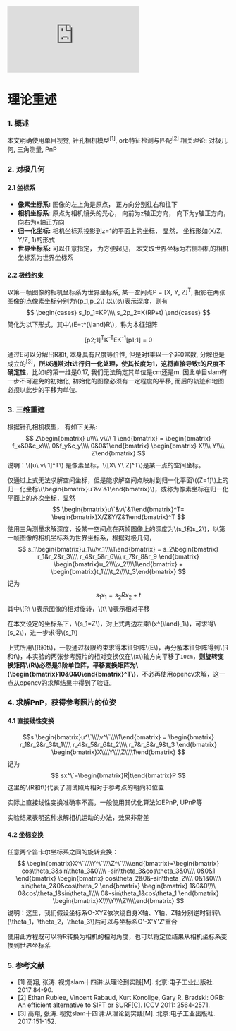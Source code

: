 ![equation](http://www.sciweavers.org/tex2img.php?eq=1%2Bsin%28mc%5E2%29&bc=White&fc=Black&im=jpg&fs=12&ff=arev&edit=)
# 理论重述

### 1. 概述

本文明确使用单目视觉, 针孔相机模型<sup>[1]</sup>, orb特征检测与匹配<sup>[2]</sup>
相关理论: 对极几何, 三角测量, PnP


### 2. 对极几何

#### 2.1 坐标系

* __像素坐标系:__ 
图像的左上角是原点， 正方向分别往右和往下
* __相机坐标系:__
原点为相机镜头的光心， 向前为z轴正方向， 向下为y轴正方向， 向右为x轴正方向
* __归一化坐标:__
相机坐标系投影到z=1的平面上的坐标， 显然， 坐标形如(X/Z, Y/Z, 1)的形式
* __世界坐标系:__
可以任意指定， 为方便起见， 本文取世界坐标为右侧相机的相机坐标系为世界坐标系

#### 2.2 极线约束

以第一帧图像的相机坐标系为世界坐标系, 某一空间点P = [X, Y, Z]<sup>T</sup>, 投影在两张图像的点像素坐标分别为\\(p_1,p_2\\) 以\\(s\\)表示深度，则有
$$
\begin{cases}
s_1p_1=KP\\\\
s_2p_2=K(RP+t)
\end{cases}
$$
简化为以下形式，其中\\(E=t^{\land}R\\)，称为本征矩阵
<center>[p2;1]<sup>T</sup>K<sup>-T</sup>EK<sup>-1</sup>[p1;1] = 0</center>

通过E可以分解出R和t, 本身具有尺度等价性, 但是对t乘以一个非0常数, 分解也是成立的<sup>[3]</sup>，**所以通常对t进行归一化处理，使其长度为1，这将直接导致t的尺度不确定性**，比如t的第一维是0.17, 我们无法确定其单位是cm还是m. 因此单目slam有一步不可避免的初始化, 初始化的图像必须有一定程度的平移, 而后的轨迹和地图必须以此步的平移为单位.

### 3. 三维重建

根据针孔相机模型， 有如下关系: 
$$
Z\begin{bmatrix}
u\\\\
v\\\\
1
\end{bmatrix} = 
\begin{bmatrix}
f_x&0&c_x\\\\
0&f_y&c_y\\\\
0&0&1\end{bmatrix}
\begin{bmatrix}
X\\\\
Y\\\\
Z\end{bmatrix}
$$
说明：\\([u\ v\ 1]^T\\) 是像素坐标，\\([X\ Y\ Z]^T\\)是某一点的空间坐标。

仅通过上式无法求解空间坐标，但是能求解空间点映射到归一化平面\\((Z=1)\\)上的归一化坐标\\(\begin{bmatrix}u\`&v\`&1\end{bmatrix}\\)，或称为像素坐标在归一化平面上的齐次坐标，显然
$$
\begin{bmatrix}u\`&v\`&1\end{bmatrix}^T=
\begin{bmatrix}X/Z&Y/Z&1\end{bmatrix}^T
$$
使用三角测量求解深度，设某一空间点在两帧图像上的深度为\\(s_1和s_2\\)，以第一帧图像的相机坐标系为世界坐标系，根据对极几何，
$$
s_1\begin{bmatrix}u_1\\\\v_1\\\\1\end{bmatrix} =
s_2\begin{bmatrix}
r_1&r_2&r_3\\\\
r_4&r_5&r_6\\\\
r_7&r_8&r_9
\end{bmatrix}
\begin{bmatrix}u_2\\\\v_2\\\\1\end{bmatrix} +
\begin{bmatrix}t_1\\\\t_2\\\\t_3\end{bmatrix}
$$
记为
$$
s_1x_1=s_2Rx_2 + t
$$
其中\\(R\ \\)表示图像的相对旋转，\\(t\ \\)表示相对平移

在本文设定的坐标系下，\\(s_1=Z\\)，对上式两边左乘\\(x^{\land}_1\\)，可求得\\(s_2\\)，进一步求得\\(s_1\\)

上式所用\\(R和t\\)，一般通过极限约束求得本征矩阵\\(E\\)，再分解本征矩阵得到\\(R和t\\)，本实验的两张参考照片的相对变换仅在\\(x\\)轴方向平移了`10cm`，__则旋转变换矩阵\\(R\\)必然是3阶单位阵，平移变换矩阵为\\(\begin{bmatrix}10&0&0\end{bmatrix}^T\\)__，不必再使用opencv求解，这一点从opencv的求解结果中得到了验证。

### 4. 求解PnP，获得参考照片的位姿

#### 4.1 直接线性变换
$$s
\begin{bmatrix}u^\`\\\\v^\`\\\\1\end{bmatrix} =
\begin{bmatrix}
r_1&r_2&r_3&t_1\\\\
r_4&r_5&r_6&t_2\\\\
r_7&r_8&r_9&t_3
\end{bmatrix}
\begin{bmatrix}X\\\\Y\\\\Z\\\\1\end{bmatrix}
$$
记为
$$
sx^\`=\begin{bmatrix}R|t\end{bmatrix}P
$$
这里的\\(R和t\\)代表了测试照片相对于参考点的朝向和位置

实际上直接线性变换准确率不高，一般使用其优化算法如EPnP, UPnP等

实验结果表明这种求解相机运动的办法，效果非常差

#### 4.2 坐标变换

<!-- ##### 4.2.1 \\(R2\theta\\) -->

任意两个笛卡尔坐标系之间的旋转变换：
$$
\begin{bmatrix}X^\`\\\\Y^\`\\\\Z^\`\\\\\end{bmatrix}=\begin{bmatrix}
cos\theta_3&sin\theta_3&0\\\\
-sin\theta_3&cos\theta_3&0\\\\
0&0&1
\end{bmatrix}
\begin{bmatrix}
cos\theta_2&0&-sin\theta_2\\\\
0&1&0\\\\
sin\theta_2&0&cos\theta_2
\end{bmatrix}
\begin{bmatrix}
1&0&0\\\\
0&cos\theta_1&sin\theta_1\\\\
0&-sin\theta_1&cos\theta_1
\end{bmatrix}
\begin{bmatrix}X\\\\Y\\\\Z\\\\\end{bmatrix}
$$
说明：这里，我们假设坐标系O-XYZ依次绕自身X轴、Y轴、Z轴分别逆时针转\\(\theta_1，\theta_2，\theta_3\\)后可以与坐标系O'-X'Y'Z'重合

使用此方程既可以将R转换为相机的相对角度，也可以将定位结果从相机坐标系变换到世界坐标系




### 5. 参考文献

* [1] 高翔, 张涛. 视觉slam十四讲:从理论到实践[M]. 北京:电子工业出版社. 2017:84-90.
* [2] Ethan Rublee, Vincent Rabaud, Kurt Konolige, Gary R. Bradski: ORB: An efficient alternative to SIFT or SURF[C]. ICCV 2011: 2564-2571.
* [3] 高翔, 张涛. 视觉slam十四讲:从理论到实践[M]. 北京:电子工业出版社. 2017:151-152.




